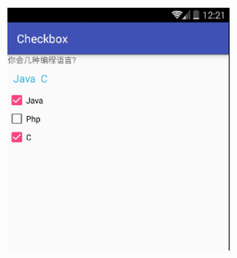 ![CheckBox运行结果](https://github.com/ansen666/images/blob/master/Checkbox/CheckBox%E8%BF%90%E8%A1%8C%E6%95%88%E6%9E%9C%E5%9B%BE.png?raw=true)
